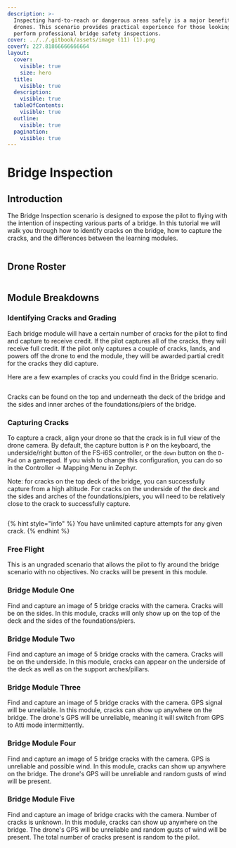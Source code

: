 ```yaml
---
description: >-
  Inspecting hard-to-reach or dangerous areas safely is a major benefit of using
  drones. This scenario provides practical experience for those looking to
  perform professional bridge safety inspections.
cover: ../../.gitbook/assets/image (11) (1).png
coverY: 227.81866666666664
layout:
  cover:
    visible: true
    size: hero
  title:
    visible: true
  description:
    visible: true
  tableOfContents:
    visible: true
  outline:
    visible: true
  pagination:
    visible: true
---
```


# Bridge Inspection

## Introduction

The Bridge Inspection scenario is designed to expose the pilot to flying with the intention of inspecting various parts of a bridge. In this tutorial we will walk you through how to identify cracks on the bridge, how to capture the cracks, and the differences between the learning modules.

<figure><img src="../../.gitbook/assets/image (286).png" alt=""><figcaption></figcaption></figure>

## Drone Roster

<figure><img src="../../.gitbook/assets/image (283).png" alt=""><figcaption></figcaption></figure>

## Module Breakdowns

### Identifying Cracks and Grading

Each bridge module will have a certain number of cracks for the pilot to find and capture to receive credit. If the pilot captures all of the cracks, they will receive full credit. If the pilot only captures a couple of cracks, lands, and powers off the drone to end the module, they will be awarded partial credit for the cracks they did capture.

Here are a few examples of cracks you could find in the Bridge scenario.

<figure><img src="../../.gitbook/assets/image (284).png" alt=""><figcaption></figcaption></figure>

Cracks can be found on the top and underneath the deck of the bridge and the sides and inner arches of the foundations/piers of the bridge.

### Capturing Cracks

To capture a crack, align your drone so that the crack is in full view of the drone camera. By default, the capture button is `P` on the keyboard, the underside/right button of the FS-i6S controller, or the `down` button on the `D-Pad` on a gamepad. If you wish to change this configuration, you can do so in the Controller -> Mapping Menu in Zephyr.

Note: for cracks on the top deck of the bridge, you can successfully capture from a high altitude. For cracks on the underside of the deck and the sides and arches of the foundations/piers, you will need to be relatively close to the crack to successfully capture.

<figure><img src="../../.gitbook/assets/image (285).png" alt=""><figcaption></figcaption></figure>

{% hint style="info" %}
You have unlimited capture attempts for any given crack.
{% endhint %}



### Free Flight

This is an ungraded scenario that allows the pilot to fly around the bridge scenario with no objectives. No cracks will be present in this module.

### Bridge Module One

Find and capture an image of 5 bridge cracks with the camera. Cracks will be on the sides. In this module, cracks will only show up on the top of the deck and the sides of the foundations/piers.

### Bridge Module Two

Find and capture an image of 5 bridge cracks with the camera. Cracks will be on the underside. In this module, cracks can appear on the underside of the deck as well as on the support arches/pillars.

### Bridge Module Three

Find and capture an image of 5 bridge cracks with the camera. GPS signal will be unreliable. In this module, cracks can show up anywhere on the bridge. The drone's GPS will be unreliable, meaning it will switch from GPS to Atti mode intermittently.

### Bridge Module Four

Find and capture an image of 5 bridge cracks with the camera. GPS is unreliable and possible wind. In this module, cracks can show up anywhere on the bridge. The drone's GPS will be unreliable and random gusts of wind will be present.

### Bridge Module Five

Find and capture an image of bridge cracks with the camera. Number of cracks is unknown. In this module, cracks can show up anywhere on the bridge. The drone's GPS will be unreliable and random gusts of wind will be present. The total number of cracks present is random to the pilot.
